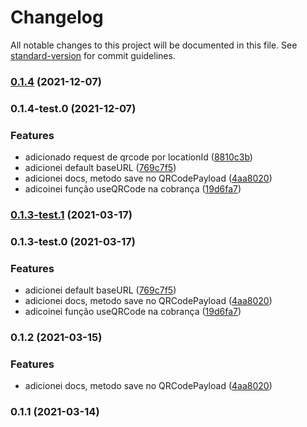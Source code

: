 # Changelog

All notable changes to this project will be documented in this file. See [standard-version](https://github.com/conventional-changelog/standard-version) for commit guidelines.

### [0.1.4](https://github.com/leguass7/brpix-api-node/compare/v0.1.4-test.0...v0.1.4) (2021-12-07)

### 0.1.4-test.0 (2021-12-07)


### Features

* adicionado request de qrcode por locationId ([8810c3b](https://github.com/leguass7/brpix-api-node/commit/8810c3be10eb068803fa4c4411a1fc388703411b))
* adicionei default baseURL ([769c7f5](https://github.com/leguass7/brpix-api-node/commit/769c7f5185eae0322c6d757aee1644acb865f046))
* adicionei docs, metodo save no QRCodePayload ([4aa8020](https://github.com/leguass7/brpix-api-node/commit/4aa8020988aa2152ae387b38bbba029c4ff9ed07))
* adicoinei função useQRCode na cobrança ([19d6fa7](https://github.com/leguass7/brpix-api-node/commit/19d6fa7c9f5d5ba7979eea4d8433a1c06c77a7ef))

### [0.1.3-test.1](https://github.com/leguass7/brpix-api-node/compare/v0.1.3-test.0...v0.1.3-test.1) (2021-03-17)

### 0.1.3-test.0 (2021-03-17)


### Features

* adicionei default baseURL ([769c7f5](https://github.com/leguass7/brpix-api-node/commit/769c7f5185eae0322c6d757aee1644acb865f046))
* adicionei docs, metodo save no QRCodePayload ([4aa8020](https://github.com/leguass7/brpix-api-node/commit/4aa8020988aa2152ae387b38bbba029c4ff9ed07))
* adicoinei função useQRCode na cobrança ([19d6fa7](https://github.com/leguass7/brpix-api-node/commit/19d6fa7c9f5d5ba7979eea4d8433a1c06c77a7ef))

### 0.1.2 (2021-03-15)


### Features

* adicionei docs, metodo save no QRCodePayload ([4aa8020](https://github.com/leguass7/brpix-api-node/commit/4aa8020988aa2152ae387b38bbba029c4ff9ed07))

### 0.1.1 (2021-03-14)
